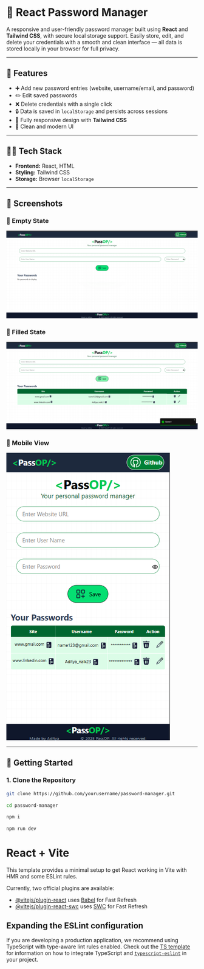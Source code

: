 # 🔐 React Password Manager

A responsive and user-friendly password manager built using **React** and **Tailwind CSS**, with secure local storage support. Easily store, edit, and delete your credentials with a smooth and clean interface — all data is stored locally in your browser for full privacy.

---

## 🌟 Features

- ➕ Add new password entries (website, username/email, and password)
- ✏️ Edit saved passwords
- ❌ Delete credentials with a single click
- 🔒 Data is saved in `localStorage` and persists across sessions
- 📱 Fully responsive design with **Tailwind CSS**
- 🎨 Clean and modern UI

---

## 🧑‍💻 Tech Stack

- **Frontend:** React, HTML
- **Styling:** Tailwind CSS
- **Storage:** Browser `localStorage`

---

## 📸 Screenshots
### 🔲 Empty State
![Blank State](./public/ss/blank.png)

### 🔐 Filled State
![Full State](./public/ss/full.png)
### 📱 Mobile View
![Mobile View](public/ss/newmb.png)

---

## 🚀 Getting Started

### 1. Clone the Repository

```bash
git clone https://github.com/yourusername/password-manager.git
```
```bash
cd password-manager
```
```bash
npm i
```

```bash
npm run dev
```

# React + Vite

This template provides a minimal setup to get React working in Vite with HMR and some ESLint rules.

Currently, two official plugins are available:

- [@vitejs/plugin-react](https://github.com/vitejs/vite-plugin-react/blob/main/packages/plugin-react) uses [Babel](https://babeljs.io/) for Fast Refresh
- [@vitejs/plugin-react-swc](https://github.com/vitejs/vite-plugin-react/blob/main/packages/plugin-react-swc) uses [SWC](https://swc.rs/) for Fast Refresh

## Expanding the ESLint configuration

If you are developing a production application, we recommend using TypeScript with type-aware lint rules enabled. Check out the [TS template](https://github.com/vitejs/vite/tree/main/packages/create-vite/template-react-ts) for information on how to integrate TypeScript and [`typescript-eslint`](https://typescript-eslint.io) in your project.
